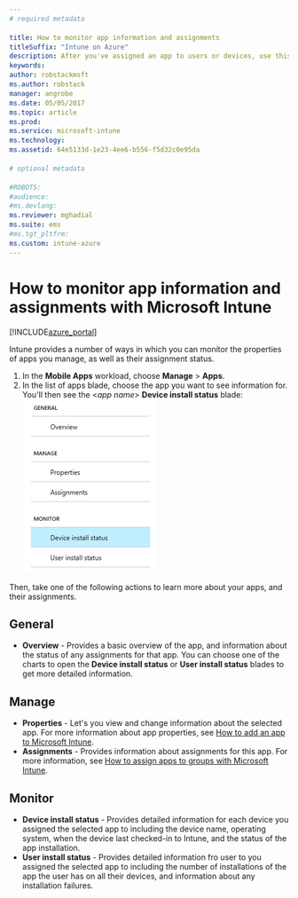 ```yaml
---
# required metadata

title: How to monitor app information and assignments 
titleSuffix: "Intune on Azure"
description: After you've assigned an app to users or devices, use this information to help you monitor its status."
keywords:
author: robstackmsft
ms.author: robstack
manager: angrobe
ms.date: 05/05/2017
ms.topic: article
ms.prod:
ms.service: microsoft-intune
ms.technology:
ms.assetid: 64e5133d-1e23-4ee6-b556-f5d32c0e95da

# optional metadata

#ROBOTS:
#audience:
#ms.devlang:
ms.reviewer: mghadial
ms.suite: ems
#ms.tgt_pltfrm:
ms.custom: intune-azure
---
```


# How to monitor app information and assignments with Microsoft Intune

[!INCLUDE[azure_portal](./includes/azure_portal.md)]

Intune provides a number of ways in which you can monitor the properties of apps you manage, as well as their assignment status.

1. In the **Mobile Apps** workload, choose **Manage** > **Apps**.
2. In the list of apps blade, choose the app you want to see information for. You'll then see the <*app name*> **Device install status** blade:
![App install status blade.](./media/monitor-apps.png)

Then, take one of the following actions to learn more about your apps, and their assignments.

## General

- **Overview** - Provides a basic overview of the app, and information about the status of any assignments for that app. You can choose one of the charts to open the **Device install status** or **User install status** blades to get more detailed information.

## Manage

- **Properties** - Let's you view and change information about the selected app. For more information about app properties, see [How to add an app to Microsoft Intune](apps-add.md).
- **Assignments** - Provides information about assignments for this app. For more information, see [How to assign apps to groups with Microsoft Intune](apps-deploy.md).

## Monitor

- **Device install status** - Provides detailed information for each device you assigned the selected app to including the device name, operating system, when the device last checked-in to Intune, and the status of the app installation.
- **User install status** - Provides detailed information fro user to you assigned the selected app to including the number of installations of the app the user has on all their devices, and information about any installation failures.